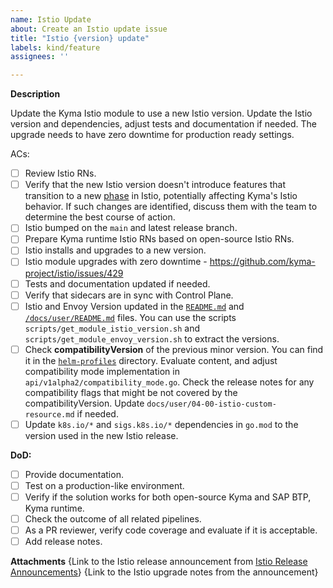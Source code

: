 ```yaml
---
name: Istio Update
about: Create an Istio update issue
title: "Istio {version} update"
labels: kind/feature
assignees: ''

---
```

**Description**

Update the Kyma Istio module to use a new Istio version.
Update the Istio version and dependencies, adjust tests and documentation if needed.
The upgrade needs to have zero downtime for production ready settings.

ACs:
- [ ] Review Istio RNs.
- [ ] Verify that the new Istio version doesn't introduce features that transition to a new [phase](https://istio.io/latest/docs/releases/feature-stages/) in Istio, potentially affecting Kyma's Istio behavior. If such changes are identified, discuss them with the team to determine the best course of action.
- [ ] Istio bumped on the `main` and latest release branch.
- [ ] Prepare Kyma runtime Istio RNs based on open-source Istio RNs.
- [ ] Istio installs and upgrades to a new version.
- [ ] Istio module upgrades with zero downtime - https://github.com/kyma-project/istio/issues/429
- [ ] Tests and documentation updated if needed.
- [ ] Verify that sidecars are in sync with Control Plane.
- [ ] Istio and Envoy Version updated in the [`README.md`](https://github.com/kyma-project/istio) and [`/docs/user/README.md`](https://github.com/kyma-project/istio) files. You can use the scripts `scripts/get_module_istio_version.sh` and `scripts/get_module_envoy_version.sh` to extract the versions.
- [ ] Check **compatibilityVersion** of the previous minor version. You can find it in the [`helm-profiles`](https://github.com/istio/istio/tree/master/manifests/helm-profiles) directory. Evaluate content, and adjust compatibility mode implementation in `api/v1alpha2/compatibility_mode.go`. Check the release notes for any compatibility flags that might be not covered by the compatibilityVersion. Update `docs/user/04-00-istio-custom-resource.md` if needed.
- [ ] Update `k8s.io/*` and `sigs.k8s.io/*` dependencies in `go.mod` to the version used in the new Istio release.

**DoD:**
- [ ] Provide documentation.
- [ ] Test on a production-like environment.
- [ ] Verify if the solution works for both open-source Kyma and SAP BTP, Kyma runtime.
- [ ] Check the outcome of all related pipelines.
- [ ] As a PR reviewer, verify code coverage and evaluate if it is acceptable.
- [ ] Add release notes.

**Attachments**
{Link to the Istio release announcement from [Istio Release Announcements](https://istio.io/latest/news/releases/)}
{Link to the Istio upgrade notes from the announcement}

<!-- Estimation: 
Patch version update: 2
Minor version update: 3
-->
